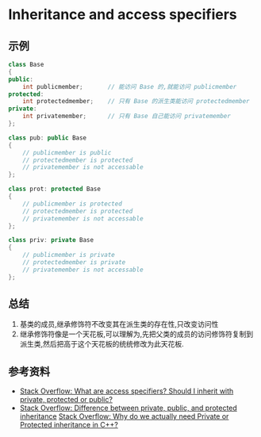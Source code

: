 # Inheritance and access specifiers

## 示例

```C++
class Base
{
public:
    int publicmember;       // 能访问 Base 的,就能访问 publicmember
protected:
    int protectedmember;    // 只有 Base 的派生类能访问 protectedmember
private:
    int privatemember;      // 只有 Base 自己能访问 privatemember
};

class pub: public Base
{
    // publicmember is public
    // protectedmember is protected
    // privatemember is not accessable
};

class prot: protected Base
{
    // publicmember is protected
    // protectedmember is protected
    // privatemember is not accessable
};

class priv: private Base
{
    // publicmember is private
    // protectedmember is private
    // privatemember is not accessable
};
```

## 总结

1. 基类的成员,继承修饰符不改变其在派生类的存在性,只改变访问性
2. 继承修饰符像是一个天花板,可以理解为,先把父类的成员的访问修饰符复制到派生类,然后把高于这个天花板的统统修改为此天花板.



## 参考资料

- [Stack Overflow: What are access specifiers? Should I inherit with private, protected or public?](https://stackoverflow.com/questions/5447498/what-are-access-specifiers-should-i-inherit-with-private-protected-or-public)
- [Stack Overflow: Difference between private, public, and protected inheritance](https://stackoverflow.com/questions/860339/difference-between-private-public-and-protected-inheritance)
[Stack Overflow: Why do we actually need Private or Protected inheritance in C++?](https://stackoverflow.com/questions/374399/why-do-we-actually-need-private-or-protected-inheritance-in-c/374423#374423)